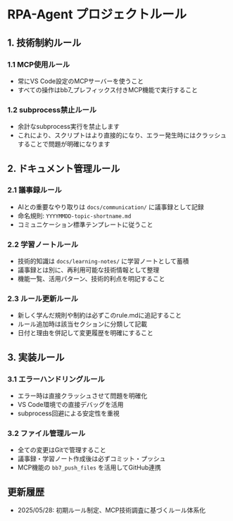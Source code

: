 

# RPA-Agent プロジェクトルール

## 1. 技術制約ルール
### 1.1 MCP使用ルール
- 常にVS Code設定のMCPサーバーを使うこと
- すべての操作はbb7_プレフィックス付きMCP機能で実行すること

### 1.2 subprocess禁止ルール  
- 余計なsubprocess実行を禁止します
- これにより、スクリプトはより直接的になり、エラー発生時にはクラッシュすることで問題が明確になります

## 2. ドキュメント管理ルール
### 2.1 議事録ルール
- AIとの重要なやり取りは `docs/communication/` に議事録として記録
- 命名規則: `YYYYMMDD-topic-shortname.md`
- コミュニケーション標準テンプレートに従うこと

### 2.2 学習ノートルール
- 技術的知識は `docs/learning-notes/` に学習ノートとして蓄積
- 議事録とは別に、再利用可能な技術情報として整理
- 機能一覧、活用パターン、技術的利点を明記すること

### 2.3 ルール更新ルール
- 新しく学んだ規則や制約は必ずこのrule.mdに追記すること
- ルール追加時は該当セクションに分類して記載
- 日付と理由を併記して変更履歴を明確にすること

## 3. 実装ルール
### 3.1 エラーハンドリングルール
- エラー時は直接クラッシュさせて問題を明確化
- VS Code環境での直接デバッグを活用
- subprocess回避による安定性を重視

### 3.2 ファイル管理ルール
- 全ての変更はGitで管理すること
- 議事録・学習ノート作成後は必ずコミット・プッシュ
- MCP機能の `bb7_push_files` を活用してGitHub連携

## 更新履歴
- 2025/05/28: 初期ルール制定、MCP技術調査に基づくルール体系化